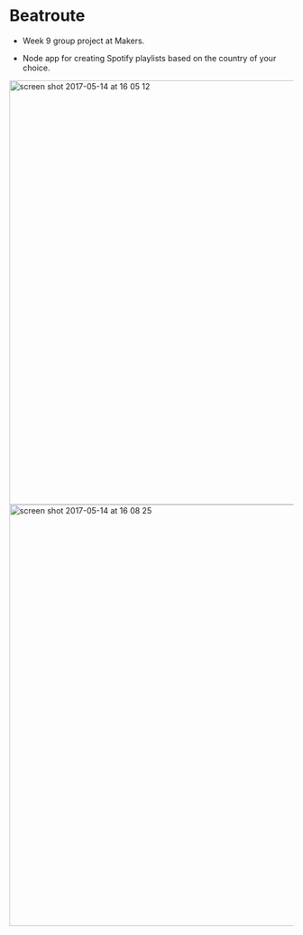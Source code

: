 # Beatroute

* Week 9 group project at Makers.

* Node app for creating Spotify playlists based on the country of your choice.


<img width="752" alt="screen shot 2017-05-14 at 16 05 12" src="https://cloud.githubusercontent.com/assets/25392162/26035134/359450fa-38bf-11e7-9c90-6564aae78a33.png">

<img width="747" alt="screen shot 2017-05-14 at 16 08 25" src="https://cloud.githubusercontent.com/assets/25392162/26035156/ab35c9b0-38bf-11e7-8fb3-fdf5256ad665.png">
